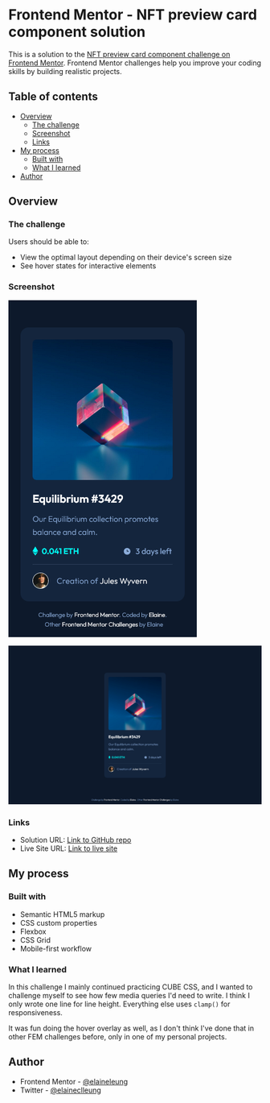 # Frontend Mentor - NFT preview card component solution

This is a solution to the [NFT preview card component challenge on Frontend Mentor](https://www.frontendmentor.io/challenges/nft-preview-card-component-SbdUL_w0U). Frontend Mentor challenges help you improve your coding skills by building realistic projects. 

## Table of contents

- [Overview](#overview)
  - [The challenge](#the-challenge)
  - [Screenshot](#screenshot)
  - [Links](#links)
- [My process](#my-process)
  - [Built with](#built-with)
  - [What I learned](#what-i-learned)
- [Author](#author)


## Overview

### The challenge

Users should be able to:

- View the optimal layout depending on their device's screen size
- See hover states for interactive elements

### Screenshot

![Mobile view of solution](./design/mobile.png)

![Desktop view of solution](./design/desktop.png)

### Links

- Solution URL: [Link to GitHub repo](https://github.com/elaineleung/frontendmentor/tree/main/nftpreviewcard/)
- Live Site URL: [Link to live site](https://elaineleung.github.io/frontendmentor/nftpreviewcard/)

## My process

### Built with

- Semantic HTML5 markup
- CSS custom properties
- Flexbox
- CSS Grid
- Mobile-first workflow

### What I learned

In this challenge I mainly continued practicing CUBE CSS, and I wanted to challenge myself to see how few media queries I'd need to write. I think I only wrote one line for line height. Everything else uses `clamp()` for responsiveness.

It was fun doing the hover overlay as well, as I don't think I've done that in other FEM challenges before, only in one of my personal projects.

## Author

- Frontend Mentor - [@elaineleung](https://www.frontendmentor.io/profile/elaineleung)
- Twitter - [@elaineclleung](https://twitter.com/elaineclleung)
